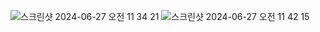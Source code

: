 ![스크린샷 2024-06-27 오전 11 34 21](https://github.com/AlmSmartDoctor/study-2024-04-kubernetes/assets/80523328/50064b2a-5294-4746-a819-4ab738b27901)
![스크린샷 2024-06-27 오전 11 42 15](https://github.com/AlmSmartDoctor/study-2024-04-kubernetes/assets/80523328/48c539d0-7de0-4a5d-857a-6a48db628da2)
